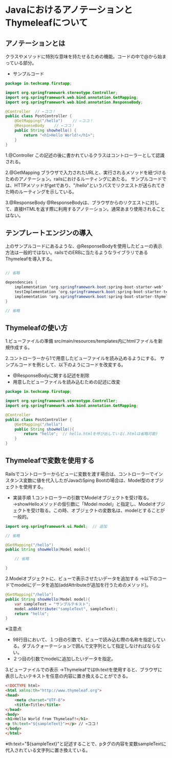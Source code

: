 # JavaにおけるアノテーションとThymeleafについて

## アノテーションとは
クラスやメソッドに特別な意味を持たせるための機能。コードの中で@から始まっている部分。

- サンプルコード
```Java
package in.techcamp.firstapp;

import org.springframework.stereotype.Controller;
import org.springframework.web.bind.annotation.GetMapping;
import org.springframework.web.bind.annotation.ResponseBody;

@Controller  // ←ココ！
public class PostController {
    @GetMapping("/hello")　　 // ←ココ！
    @ResponseBody　　 // ←ココ！
    public String showhello() {
        return "<h1>Hello World!</h1>";
    }
}
```

1.@Controller
この記述の後に書かれているクラスはコントローラーとして認識される。

2.@GetMapping
ブラウザで入力されたURLと、実行されるメソッドを紐づけるためのアノテーション。railsにおけるルーティングにあたる。
サンプルコードでは、HTTPメソッドがgetであり、"/hello"というパスでリクエストが送られてきた時のルーティングを示している。

3.@ResponseBody
@ResponseBodyは、ブラウザからのリクエストに対して、直接HTMLを返す際に利用するアノテーション。通常あまり使用されることはない。

## テンプレートエンジンの導入
上のサンプルコードにあるような、@ResponseBodyを使用したビューの表示方法は一般的ではない。railsでのERBに当たるようなライブラリであるThymeleafを導入する。
```Java

// 省略

dependencies {
    implementation 'org.springframework.boot:spring-boot-starter-web'
    testImplementation 'org.springframework.boot:spring-boot-starter-test'
    implementation 'org.springframework.boot:spring-boot-starter-thymeleaf' // この１行を追加
}

// 省略

```

## Thymeleafの使い方
1.ビューファイルの準備
src/main/resources/templates内にhtmlファイルを新規作成する。

2.コントローラーから1で用意したビューファイルを読み込めるようにする。
サンプルコードを例として、以下のようにコードを改変する。
- @ResponseBodyに関する記述を削除
- 用意したビューファイルを読み込むための記述に改変

```Java
package in.techcamp.firstapp;

import org.springframework.stereotype.Controller;
import org.springframework.web.bind.annotation.GetMapping;

@Controller
public class PostController {
    @GetMapping("/hello")
    public String showHello(){
        return "hello";  // hello.htmlを呼び出している(.htmlは省略可能)
    }
}
```

## Thymeleafで変数を使用する
Railsでコントローラーからビューに変数を渡す場合は、コントローラーでインスタンス変数に値を代入したがJavaのSping Bootの場合は、Model型のオブジェクトを使用する。

- 実装手順
1.コントローラーの引数でModelオブジェクトを受け取る。
→showHelloメソッドの仮引数に「Model model」と指定し、Modelオブジェクトを受け取る。この時、オブジェクトの変数名は、modelとすることが一般的。
```Java
import org.springframework.ui.Model;  // 追加

// 省略

@GetMapping("/hello")
public String showHello(Model model){

    // 省略

}
```
2.Modelオブジェクトに、ビューで表示させたいデータを追加する
→以下のコードでmodelにデータを追加(addAttributeが追加を行うためのメソッド)。
```Java
@GetMapping("/hello")
public String showHello(Model model){
    var sampleText = "サンプルテキスト";
    model.addAttribute("sampleText", sampleText);
    return "hello";
}
```

※注意点
- 98行目において、１つ目の引数で、ビューで読み込む際の名称を指定している。ダブルクォーテーションで囲んで文字列として指定しなければならない。
- ２つ目の引数でmodelに追加したいデータを指定。

3.ビューファイルでの表示
→Thymeleafではth:textを使用すると、ブラウザに表示したいテキストを任意の内容に置き換えることができる。
```html
<!DOCTYPE html>
<html xmlns:th="http://www.thymeleaf.org">
<head>
    <meta charset="UTF-8">
    <title>Title</title>
</head>
<body>
<h1>Hello World from Thymeleaf!</h1>
<p th:text="${sampleText}"></p> // ←ココ！
</body>
</html>
```
※th:text="${sampleText}"と記述することで、pタグの内容を変数sampleTextに代入されている文字列に置き換えている。

